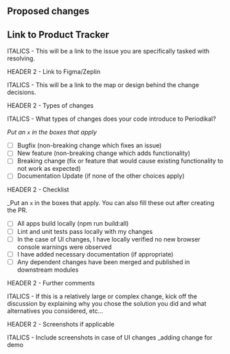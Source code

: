 ## Proposed changes


## Link to Product Tracker
ITALICS - This will be a link to the issue you are specifically tasked with resolving.

HEADER 2 - Link to Figma/Zeplin

ITALICS - This will be a link to the map or design behind the change decisions.

HEADER 2 - Types of changes

ITALICS - What types of changes does your code introduce to Periodikal?

_Put an `x` in the boxes that apply_

- [ ] Bugfix (non-breaking change which fixes an issue)
- [ ] New feature (non-breaking change which adds functionality)
- [ ] Breaking change (fix or feature that would cause existing functionality to not work as expected)
- [ ] Documentation Update (if none of the other choices apply)

HEADER 2 - Checklist

_Put an `x` in the boxes that apply. You can also fill these out after creating the PR.

- [ ] All apps build locally (npm run build:all)
- [ ] Lint and unit tests pass locally with my changes
- [ ] In the case of UI changes, I have locally verified no new browser console warnings were observed
- [ ] I have added necessary documentation (if appropriate)
- [ ] Any dependent changes have been merged and published in downstream modules

HEADER 2 - Further comments

ITALICS - If this is a relatively large or complex change, kick off the discussion by explaining why you chose the solution you did and what alternatives you considered, etc...

HEADER 2 - Screenshots if applicable

ITALICS - Include screenshots in case of UI changes
_adding change for demo
